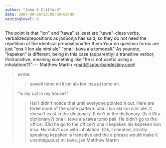```yaml
---
author: "John E Clifford"
date: 2007-09-26T13:05:00+00:00
nestinglevel: 0
---
```

The point is that "lon" and "tawa" at least are "tawa"-class verbs, verbalizedprepositions as janSonja has said, so they do not need the repetition of the identical prepositionafter them.Your no question forms are just "ona li lon ala nimi ale" "ona li tawa ala tomopali." As younote, "kepeken" is different, being in this case (apparently) a transitive verbor, ifintransitive, meaning something like "he is not useful using a inhalation(?)"---
 Matthew Martin <[matt@suburbandestiny.com](mailto://matt@suburbandestiny.com)\
> wrote:

> 
>>soweli tomo mi li lon ala lon insa pi tomo mi.
> 
>"Is my cat in my house?"
>> Ha! I didn't notice that until everyone pointed it out. Here are
> three more of the same pattern.
>> ona li lon ala lon nimi ale. It doesn't exist in the dictionary. It
> isn't in the dictionary. (Is it IN a dictionary?)
> ona li tawa ala tawa tomo pali. He didn't go to the office. (Did he go
> to the office?)
>> ona li kepeken ala kepeken kon insa. He didn't use with inhalation.
> (Ok, I cheated, strictly speaking kepeken is transitive and the e
> phrase would make it unambiguous)
>> mi tawa,
>> jan Matthew Martin
>>